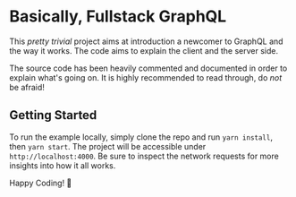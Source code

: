 # Basically, Fullstack GraphQL

This _pretty trivial_ project aims at introduction a newcomer to GraphQL and the way it works. The code aims to explain the client and the server side.

The source code has been heavily commented and documented in order to explain what's going on. It is highly recommended to read through, do _not_ be afraid!

## Getting Started

To run the example locally, simply clone the repo and run `yarn install`, then `yarn start`. The project will be accessible under `http://localhost:4000`. Be sure to inspect the network requests for more insights into how it all works.

Happy Coding! 🎉
